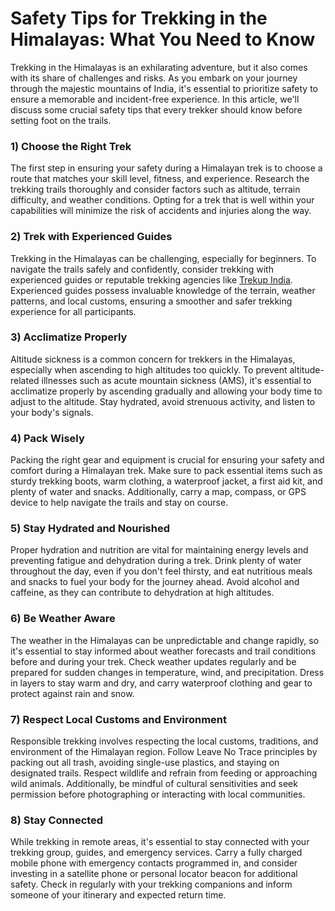 # Safety Tips for Trekking in the Himalayas: What You Need to Know

Trekking in the Himalayas is an exhilarating adventure, but it also comes with its share of challenges and risks. As you embark on your journey through the majestic mountains of India, it's essential to prioritize safety to ensure a memorable and incident-free experience. In this article, we'll discuss some crucial safety tips that every trekker should know before setting foot on the trails.

### 1) Choose the Right Trek
The first step in ensuring your safety during a Himalayan trek is to choose a route that matches your skill level, fitness, and experience. Research the trekking trails thoroughly and consider factors such as altitude, terrain difficulty, and weather conditions. Opting for a trek that is well within your capabilities will minimize the risk of accidents and injuries along the way.

### 2) Trek with Experienced Guides
Trekking in the Himalayas can be challenging, especially for beginners. To navigate the trails safely and confidently, consider trekking with experienced guides or reputable trekking agencies like <a href="https://www.trekupindia.com/">Trekup India</a>. Experienced guides possess invaluable knowledge of the terrain, weather patterns, and local customs, ensuring a smoother and safer trekking experience for all participants.

### 3) Acclimatize Properly
Altitude sickness is a common concern for trekkers in the Himalayas, especially when ascending to high altitudes too quickly. To prevent altitude-related illnesses such as acute mountain sickness (AMS), it's essential to acclimatize properly by ascending gradually and allowing your body time to adjust to the altitude. Stay hydrated, avoid strenuous activity, and listen to your body's signals.

### 4) Pack Wisely
Packing the right gear and equipment is crucial for ensuring your safety and comfort during a Himalayan trek. Make sure to pack essential items such as sturdy trekking boots, warm clothing, a waterproof jacket, a first aid kit, and plenty of water and snacks. Additionally, carry a map, compass, or GPS device to help navigate the trails and stay on course.

### 5) Stay Hydrated and Nourished
Proper hydration and nutrition are vital for maintaining energy levels and preventing fatigue and dehydration during a trek. Drink plenty of water throughout the day, even if you don't feel thirsty, and eat nutritious meals and snacks to fuel your body for the journey ahead. Avoid alcohol and caffeine, as they can contribute to dehydration at high altitudes.

### 6) Be Weather Aware
The weather in the Himalayas can be unpredictable and change rapidly, so it's essential to stay informed about weather forecasts and trail conditions before and during your trek. Check weather updates regularly and be prepared for sudden changes in temperature, wind, and precipitation. Dress in layers to stay warm and dry, and carry waterproof clothing and gear to protect against rain and snow.

### 7) Respect Local Customs and Environment 
Responsible trekking involves respecting the local customs, traditions, and environment of the Himalayan region. Follow Leave No Trace principles by packing out all trash, avoiding single-use plastics, and staying on designated trails. Respect wildlife and refrain from feeding or approaching wild animals. Additionally, be mindful of cultural sensitivities and seek permission before photographing or interacting with local communities.

### 8) Stay Connected
While trekking in remote areas, it's essential to stay connected with your trekking group, guides, and emergency services. Carry a fully charged mobile phone with emergency contacts programmed in, and consider investing in a satellite phone or personal locator beacon for additional safety. Check in regularly with your trekking companions and inform someone of your itinerary and expected return time.
